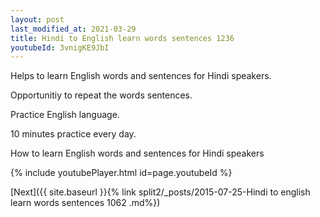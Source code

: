 ```yaml
---
layout: post
last_modified_at: 2021-03-29
title: Hindi to English learn words sentences 1236 
youtubeId: 3vnigKE9JbI
---
```

 
 
Helps to learn English words and sentences for Hindi speakers.

Opportunitiy to repeat the words sentences. 

Practice English language. 
 
10 minutes practice every day. 
 
How to learn English words and sentences for Hindi speakers 
 
{% include youtubePlayer.html id=page.youtubeId %}
 
 
[Next]({{ site.baseurl }}{% link  split2/_posts/2015-07-25-Hindi to english learn words sentences 1062 .md%})
 
